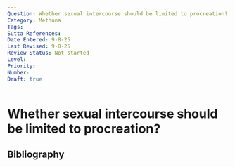 ```yaml
---
Question: Whether sexual intercourse should be limited to procreation?
Category: Methuna
Tags: 
Sutta References: 
Date Entered: 9-8-25
Last Revised: 9-8-25
Review Status: Not started
Level: 
Priority: 
Number: 
Draft: true
---
```


# Whether sexual intercourse should be limited to procreation?

## Bibliography

<!-- 

Notes:



-->